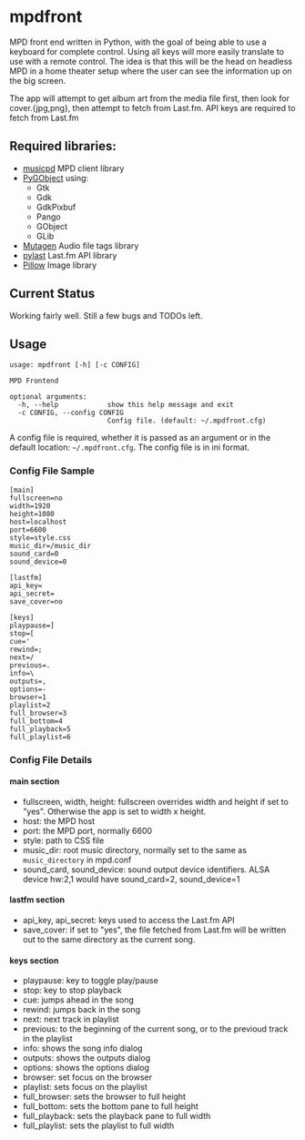 # mpdfront
MPD front end written in Python, with the goal of being able to use a keyboard for complete control.
Using all keys will more easily translate to use with a remote control.
The idea is that this will be the head on headless MPD in a home theater setup where the user can see the information up on the big screen.

The app will attempt to get album art from the media file first, then look for cover.{jpg,png}, then attempt to fetch from Last.fm. 
API keys are required to fetch from Last.fm


## Required libraries:

- [musicpd](https://pypi.python.org/pypi/python-musicpd) MPD client library
- [PyGObject](http://pygobject.readthedocs.io/en/latest/index.html) using:
    - Gtk
    - Gdk
    - GdkPixbuf
    - Pango
    - GObject
    - GLib
- [Mutagen](https://mutagen.readthedocs.io/en/latest/) Audio file tags library
- [pylast](https://github.com/pylast/pylast) Last.fm API library
- [Pillow](http://pillow.readthedocs.io/en/latest/) Image library

## Current Status

Working fairly well. Still a few bugs and TODOs left.

## Usage

```
usage: mpdfront [-h] [-c CONFIG]

MPD Frontend

optional arguments:
  -h, --help            show this help message and exit
  -c CONFIG, --config CONFIG
                        Config file. (default: ~/.mpdfront.cfg)
```
A config file is required, whether it is passed as an argument or in the default location: ```~/.mpdfront.cfg```.
The config file is in ini format.

### Config File Sample
```
[main]
fullscreen=no
width=1920
height=1080
host=localhost
port=6600
style=style.css
music_dir=/music_dir
sound_card=0
sound_device=0

[lastfm]
api_key=
api_secret=
save_cover=no

[keys]
playpause=]
stop=[
cue='
rewind=;
next=/
previous=.
info=\
outputs=,
options=-
browser=1
playlist=2
full_browser=3
full_bottom=4
full_playback=5
full_playlist=6
```

### Config File Details
#### main section
- fullscreen, width, height: fullscreen overrides width and height if set to "yes". Otherwise the app is set to width x height.
- host: the MPD host
- port: the MPD port, normally 6600
- style: path to CSS file
- music_dir: root music directory, normally set to the same as ```music_directory``` in mpd.conf
- sound_card, sound_device: sound output device identifiers. ALSA device hw:2,1 would have sound_card=2, sound_device=1

#### lastfm section
- api_key, api_secret: keys used to access the Last.fm API
- save_cover: if set to "yes", the file fetched from Last.fm will be written out to the same directory as the current song.

#### keys section
- playpause: key to toggle play/pause
- stop: key to stop playback
- cue: jumps ahead in the song
- rewind: jumps back in the song
- next: next track in playlist
- previous: to the beginning of the current song, or to the previoud track in the playlist
- info: shows the song info dialog
- outputs: shows the outputs dialog
- options: shows the options dialog
- browser: set focus on the browser
- playlist: sets focus on the playlist
- full_browser: sets the browser to full height
- full_bottom: sets the bottom pane to full height
- full_playback: sets the playback pane to full width
- full_playlist: sets the playlist to full width

